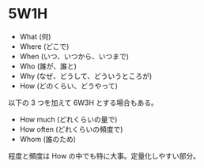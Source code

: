 # 5W1H

- What (何)
- Where (どこで)
- When (いつ、いつから、いつまで)
- Who (誰が、誰と)
- Why (なぜ、どうして、どういうところが)
- How (どのくらい、どうやって)

以下の 3 つを加えて 6W3H とする場合もある。

- How much (どれくらいの量で)
- How often (どれくらいの頻度で)
- Whom (誰のため)

程度と頻度は How の中でも特に大事。定量化しやすい部分。
